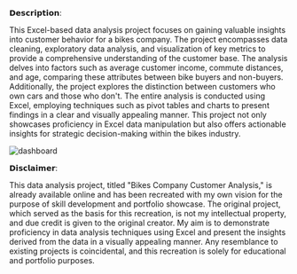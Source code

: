 𝗗𝗲𝘀𝗰𝗿𝗶𝗽𝘁𝗶𝗼𝗻:

This Excel-based data analysis project focuses on gaining valuable insights into customer behavior for a bikes company. The project encompasses data cleaning, exploratory data analysis, and visualization of key metrics to provide a comprehensive understanding of the customer base. The analysis delves into factors such as average customer income, commute distances, and age, comparing these attributes between bike buyers and non-buyers. Additionally, the project explores the distinction between customers who own cars and those who don't. The entire analysis is conducted using Excel, employing techniques such as pivot tables and charts to present findings in a clear and visually appealing manner. This project not only showcases proficiency in Excel data manipulation but also offers actionable insights for strategic decision-making within the bikes industry.



  ![dashboard](https://github.com/pizzo54/Bikes-Company-Customer-Analysis/assets/87623142/a35c90b1-876f-4a56-9b19-e7bdde2071de)



𝗗𝗶𝘀𝗰𝗹𝗮𝗶𝗺𝗲𝗿:

This data analysis project, titled "Bikes Company Customer Analysis," is already available online and has been recreated with my own vision for the purpose of skill development and portfolio showcase. The original project, which served as the basis for this recreation, is not my intellectual property, and due credit is given to the original creator. My aim is to demonstrate proficiency in data analysis techniques using Excel and present the insights derived from the data in a visually appealing manner. Any resemblance to existing projects is coincidental, and this recreation is solely for educational and portfolio purposes.
